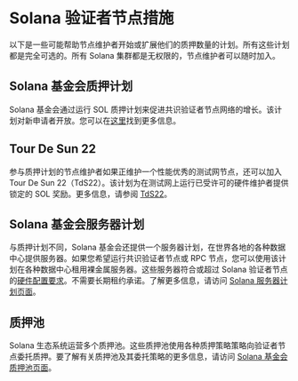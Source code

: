 # Solana 验证者节点措施

以下是一些可能帮助节点维护者开始或扩展他们的质押数量的计划。所有这些计划都是完全可选的。所有 Solana 集群都是无权限的，节点维护者可以随时加入。

## Solana 基金会质押计划

Solana 基金会通过运行 SOL 质押计划来促进共识验证者节点网络的增长。该计划对新申请者开放。您可以在[这里](https://solana.org/delegation-program)找到更多信息。

## Tour De Sun 22

参与质押计划的节点维护者如果正维护一个性能优秀的测试网节点，还可以加入 Tour De Sun 22（TdS22）。该计划为在测试网上运行已受许可的硬件维护者提供锁定的 SOL 奖励。更多信息，请参阅 [TdS22](https://solana.org/tds22)。

## Solana  基金会服务器计划

与质押计划不同，Solana 基金会还提供一个服务器计划，在世界各地的各种数据中心提供服务器。如果您希望运行共识验证者节点或 RPC 节点，您可以使用该计划在各种数据中心租用裸金属服务器。这些服务器符合或超过 Solana 验证者节点的[硬件配置要求](https://docs.solanalabs.com/operations/requirements#hardware-recommendations)。不需要长期租约承诺。了解更多信息，请访问 [Solana 服务器计划页面](https://solana.org/server-program)。

## 质押池

Solana 生态系统运营多个质押池。这些质押池使用各种质押策略策略向验证者节点委托质押。要了解有关质押池及其委托策略的更多信息，请访问 [Solana 基金会质押池页面](https://solana.org/stake-pools)。